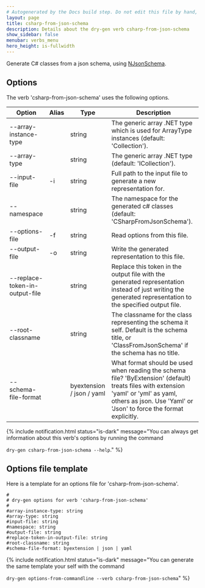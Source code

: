 ```yaml
---
# Autogenerated by the Docs build step. Do not edit this file by hand, as your edits will be overwritten by the next Docs build.
layout: page
title: csharp-from-json-schema
description: Details about the dry-gen verb csharp-from-json-schema
show_sidebar: false
menubar: verbs_menu
hero_height: is-fullwidth
---
```

Generate C# classes from a json schema, using [NJsonSchema](https://github.com/RicoSuter/NJsonSchema). 

## Options
The verb 'csharp-from-json-schema' uses the following options.

|Option|Alias|Type|Description|
|---|---|---|---|
|--array-instance-type||string|The generic array .NET type which is used for ArrayType instances (default: 'Collection').|
|--array-type||string|The generic array .NET type (default: 'ICollection').|
|--input-file|-i|string|Full path to the input file to generate a new representation for.|
|--namespace||string|The namespace for the generated c# classes (default: 'CSharpFromJsonSchema').|
|--options-file|-f|string|Read options from this file.|
|--output-file|-o|string|Write the generated representation to this file.|
|--replace-token-in-output-file||string|Replace this token in the output file with the generated representation instead of just writing the generated representation to the specified output file.|
|--root-classname||string|The classname for the class representing the schema it self. Default is the schema title, or 'ClassFromJsonSchema' if the schema has no title.|
|--schema-file-format||byextension / json / yaml|What format should be used when reading the schema file? 'ByExtension' (default) treats files with extension 'yaml' or 'yml' as yaml, others as json. Use 'Yaml' or 'Json' to force the format explicitly.|

{% include notification.html status="is-dark" 
message="You can always get information about this verb's options by running the command 

`dry-gen csharp-from-json-schema --help`."
%}
## Options file template
Here is a template for an options file for 'csharp-from-json-schema'. 
```
#
# dry-gen options for verb 'csharp-from-json-schema'
#
#array-instance-type: string
#array-type: string
#input-file: string
#namespace: string
#output-file: string
#replace-token-in-output-file: string
#root-classname: string
#schema-file-format: byextension | json | yaml
```
{% include notification.html status="is-dark" 
message="You can generate the same template your self with the command 

`dry-gen options-from-commandline --verb csharp-from-json-schema`"
%}
